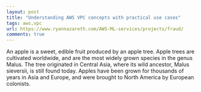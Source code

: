 ```yaml
---
layout: post
title: "Understanding AWS VPC concepts with practical use cases"
tags: aws,vpc
url: https://www.ryannazareth.com/AWS-ML-services/projects/fraud/
comments: true
---
```


An apple is a sweet, edible fruit produced by an apple tree. Apple trees are cultivated worldwide, and are the most widely grown species in
the genus Malus. The tree originated in Central Asia, where its wild ancestor,
Malus sieversii, is still found today. Apples have been grown for thousands of
years in Asia and Europe, and were brought to North America by European
colonists.